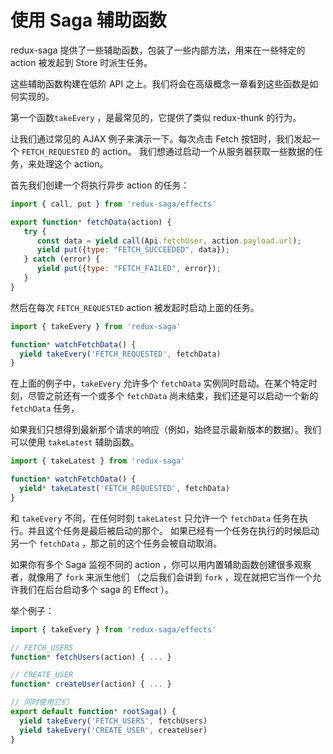 # 使用 Saga 辅助函数

redux-saga 提供了一些辅助函数，包装了一些内部方法，用来在一些特定的 action 被发起到 Store 时派生任务。

这些辅助函数构建在低阶 API 之上。我们将会在高级概念一章看到这些函数是如何实现的。

第一个函数`takeEvery` ，是最常见的，它提供了类似 redux-thunk 的行为。

让我们通过常见的 AJAX 例子来演示一下。每次点击 Fetch 按钮时，我们发起一个 `FETCH_REQUESTED` 的 action。
我们想通过启动一个从服务器获取一些数据的任务，来处理这个 action。

首先我们创建一个将执行异步 action 的任务：

```javascript
import { call, put } from 'redux-saga/effects'

export function* fetchData(action) {
   try {
      const data = yield call(Api.fetchUser, action.payload.url);
      yield put({type: "FETCH_SUCCEEDED", data});
   } catch (error) {
      yield put({type: "FETCH_FAILED", error});
   }
}
```

然后在每次 `FETCH_REQUESTED` action 被发起时启动上面的任务。

```javascript
import { takeEvery } from 'redux-saga'

function* watchFetchData() {
  yield takeEvery('FETCH_REQUESTED', fetchData)
}
```

在上面的例子中，`takeEvery` 允许多个 `fetchData` 实例同时启动。在某个特定时刻，尽管之前还有一个或多个 `fetchData`
尚未结束，我们还是可以启动一个新的 `fetchData` 任务，


如果我们只想得到最新那个请求的响应（例如，始终显示最新版本的数据）。我们可以使用 `takeLatest` 辅助函数。


```javascript
import { takeLatest } from 'redux-saga'

function* watchFetchData() {
  yield* takeLatest('FETCH_REQUESTED', fetchData)
}
```

和 `takeEvery` 不同，在任何时刻 `takeLatest` 只允许一个 `fetchData` 任务在执行。并且这个任务是最后被启动的那个。
如果已经有一个任务在执行的时候启动另一个 `fetchData` ，那之前的这个任务会被自动取消。

如果你有多个 Saga 监视不同的 action ，你可以用内置辅助函数创建很多观察者，就像用了 `fork` 来派生他们
（之后我们会讲到 `fork` ，现在就把它当作一个允许我们在后台启动多个 saga 的 Effect ）。

举个例子：


```javascript
import { takeEvery } from 'redux-saga/effects'

// FETCH_USERS
function* fetchUsers(action) { ... }

// CREATE_USER
function* createUser(action) { ... }

// 同时使用它们
export default function* rootSaga() {
  yield takeEvery('FETCH_USERS', fetchUsers)
  yield takeEvery('CREATE_USER', createUser)
}
```
